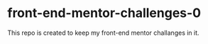 # front-end-mentor-challenges-0

This repo is created to keep my front-end mentor challanges in it.
